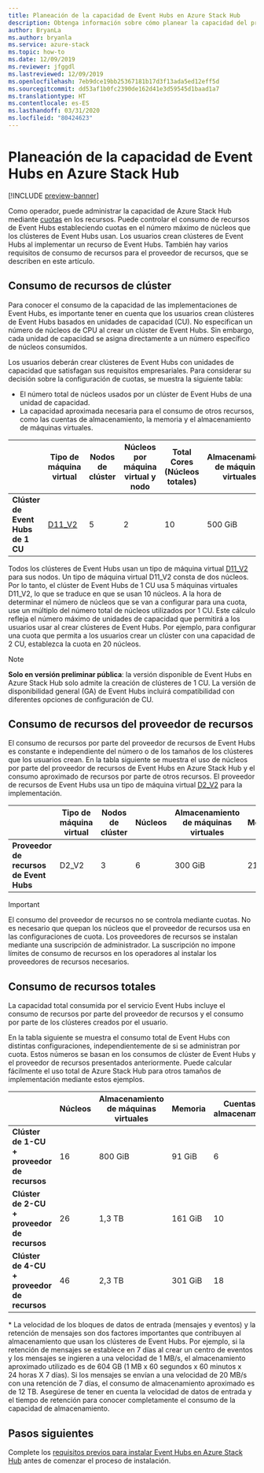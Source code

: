 ```yaml
---
title: Planeación de la capacidad de Event Hubs en Azure Stack Hub
description: Obtenga información sobre cómo planear la capacidad del proveedor de recursos de Event Hubs en Azure Stack Hub.
author: BryanLa
ms.author: bryanla
ms.service: azure-stack
ms.topic: how-to
ms.date: 12/09/2019
ms.reviewer: jfggdl
ms.lastreviewed: 12/09/2019
ms.openlocfilehash: 7eb9dce19bb25367181b17d3f13ada5ed12eff5d
ms.sourcegitcommit: dd53af1b0fc2390de162d41e3d59545d1baad1a7
ms.translationtype: HT
ms.contentlocale: es-ES
ms.lasthandoff: 03/31/2020
ms.locfileid: "80424623"
---
```

# <a name="how-to-do-capacity-planning-for-event-hubs-on-azure-stack-hub"></a>Planeación de la capacidad de Event Hubs en Azure Stack Hub

[!INCLUDE [preview-banner](../includes/event-hubs-preview.md)]

Como operador, puede administrar la capacidad de Azure Stack Hub mediante [cuotas](azure-stack-quota-types.md) en los recursos. Puede controlar el consumo de recursos de Event Hubs estableciendo cuotas en el número máximo de núcleos que los clústeres de Event Hubs usan. Los usuarios crean clústeres de Event Hubs al implementar un recurso de Event Hubs. También hay varios requisitos de consumo de recursos para el proveedor de recursos, que se describen en este artículo.

## <a name="cluster-resource-consumption"></a>Consumo de recursos de clúster

Para conocer el consumo de la capacidad de las implementaciones de Event Hubs, es importante tener en cuenta que los usuarios crean clústeres de Event Hubs basados en unidades de capacidad (CU). No especifican un número de núcleos de CPU al crear un clúster de Event Hubs. Sin embargo, cada unidad de capacidad se asigna directamente a un número específico de núcleos consumidos. 

Los usuarios deberán crear clústeres de Event Hubs con unidades de capacidad que satisfagan sus requisitos empresariales. Para considerar su decisión sobre la configuración de cuotas, se muestra la siguiente tabla:
- El número total de núcleos usados por un clúster de Event Hubs de una unidad de capacidad.
- La capacidad aproximada necesaria para el consumo de otros recursos, como las cuentas de almacenamiento, la memoria y el almacenamiento de máquinas virtuales.

| | Tipo de máquina virtual | Nodos de clúster | Núcleos por máquina virtual y nodo | Total Cores (Núcleos totales) | Almacenamiento de máquinas virtuales | Memoria | Cuentas de almacenamiento |
|-|---------|-------|-------------------|-------------|------------|--------|------------------|
| **Clúster de Event Hubs de 1 CU** | [D11_V2](../user/azure-stack-vm-sizes.md#mo-dv2) | 5 | 2 | 10 | 500 GiB | 70 GiB | 4 |

Todos los clústeres de Event Hubs usan un tipo de máquina virtual [D11_V2](../user/azure-stack-vm-sizes.md#mo-dv2) para sus nodos. Un tipo de máquina virtual D11_V2 consta de dos núcleos. Por lo tanto, el clúster de Event Hubs de 1 CU usa 5 máquinas virtuales D11_V2, lo que se traduce en que se usan 10 núcleos. A la hora de determinar el número de núcleos que se van a configurar para una cuota, use un múltiplo del número total de núcleos utilizados por 1 CU. Este cálculo refleja el número máximo de unidades de capacidad que permitirá a los usuarios usar al crear clústeres de Event Hubs. Por ejemplo, para configurar una cuota que permita a los usuarios crear un clúster con una capacidad de 2 CU, establezca la cuota en 20 núcleos.

> [!NOTE]
> **Solo en versión preliminar pública**: la versión disponible de Event Hubs en Azure Stack Hub solo admite la creación de clústeres de 1 CU. La versión de disponibilidad general (GA) de Event Hubs incluirá compatibilidad con diferentes opciones de configuración de CU.

## <a name="resource-provider-resource-consumption"></a>Consumo de recursos del proveedor de recursos  

El consumo de recursos por parte del proveedor de recursos de Event Hubs es constante e independiente del número o de los tamaños de los clústeres que los usuarios crean. En la tabla siguiente se muestra el uso de núcleos por parte del proveedor de recursos de Event Hubs en Azure Stack Hub y el consumo aproximado de recursos por parte de otros recursos. El proveedor de recursos de Event Hubs usa un tipo de máquina virtual [D2_V2](/user/azure-stack-vm-sizes#dv2-series) para la implementación.

|                                  | Tipo de máquina virtual | Nodos de clúster | Núcleos | Almacenamiento de máquinas virtuales | Memoria | Cuentas de almacenamiento |
|----------------------------------|---------|-------|-------|------------|--------|------------------|
| **Proveedor de recursos de Event Hubs** | D2_V2   | 3     | 6     | 300 GiB    | 21 GiB | 2                |

> [!IMPORTANT]
> El consumo del proveedor de recursos no se controla mediante cuotas. No es necesario que quepan los núcleos que el proveedor de recursos usa en las configuraciones de cuota. Los proveedores de recursos se instalan mediante una suscripción de administrador. La suscripción no impone límites de consumo de recursos en los operadores al instalar los proveedores de recursos necesarios.

## <a name="total-resource-consumption"></a>Consumo de recursos totales

La capacidad total consumida por el servicio Event Hubs incluye el consumo de recursos por parte del proveedor de recursos y el consumo por parte de los clústeres creados por el usuario.

En la tabla siguiente se muestra el consumo total de Event Hubs con distintas configuraciones, independientemente de si se administran por cuota. Estos números se basan en los consumos de clúster de Event Hubs y el proveedor de recursos presentados anteriormente. Puede calcular fácilmente el uso total de Azure Stack Hub para otros tamaños de implementación mediante estos ejemplos.

|                                      | Núcleos | Almacenamiento de máquinas virtuales | Memoria  | Cuentas de almacenamiento | Almacenamiento total |
|--------------------------------------|-------|------------|---------|------------------|---------------|
| **Clúster de 1-CU + proveedor de recursos** | 16    | 800 GiB    | 91 GiB  | 6                | variable\*    |
| **Clúster de 2-CU + proveedor de recursos** | 26    | 1,3 TB     | 161 GiB | 10               | variable\*    |
| **Clúster de 4-CU + proveedor de recursos** | 46    | 2,3 TB     | 301 GiB | 18               | variable\*    |

\* La velocidad de los bloques de datos de entrada (mensajes y eventos) y la retención de mensajes son dos factores importantes que contribuyen al almacenamiento que usan los clústeres de Event Hubs. Por ejemplo, si la retención de mensajes se establece en 7 días al crear un centro de eventos y los mensajes se ingieren a una velocidad de 1 MB/s, el almacenamiento aproximado utilizado es de 604 GB (1 MB x 60 segundos x 60 minutos x 24 horas X 7 días). Si los mensajes se envían a una velocidad de 20 MB/s con una retención de 7 días, el consumo de almacenamiento aproximado es de 12 TB. Asegúrese de tener en cuenta la velocidad de datos de entrada y el tiempo de retención para conocer completamente el consumo de la capacidad de almacenamiento.

## <a name="next-steps"></a>Pasos siguientes

Complete los [requisitos previos para instalar Event Hubs en Azure Stack Hub](event-hubs-rp-prerequisites.md) antes de comenzar el proceso de instalación.





